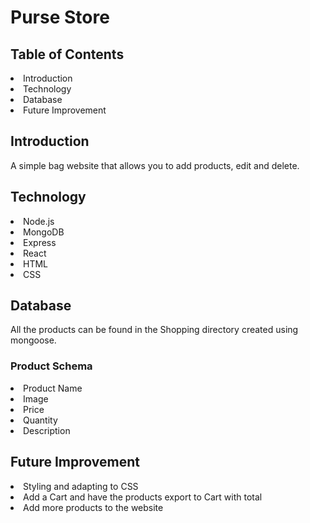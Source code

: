 
<h1> Purse Store </h1>
<h2> Table of Contents </h2>
 
<li>Introduction
<li>Technology
<li>Database 
<li>Future Improvement 

<h2> Introduction </h2>

 A simple bag website that allows you to add products, edit and delete.

<h2>Technology</h2>
 
<li>Node.js 
<li>MongoDB
<li>Express
<li>React
<li>HTML
<li>CSS
<h2> Database</h2>
 All the products can be found in the Shopping directory created using mongoose.
 <h3> Product Schema </h3>

 <li> Product Name
 <li>Image
 <li>Price
 <li>Quantity
 <li>Description 
 
 <h2> Future Improvement </h2>

 <li>Styling and adapting to CSS
 <li>Add a Cart and have the products export to Cart with total
 <li>Add more products to the website
 
